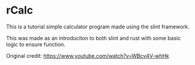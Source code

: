 # rCalc

This is a tutorial simple calculator program made using the slint framework. 

This was made as an introduciton to both slint and rust with some basic logic to ensure function.

Original credit: https://www.youtube.com/watch?v=WBcv4V-whHk
